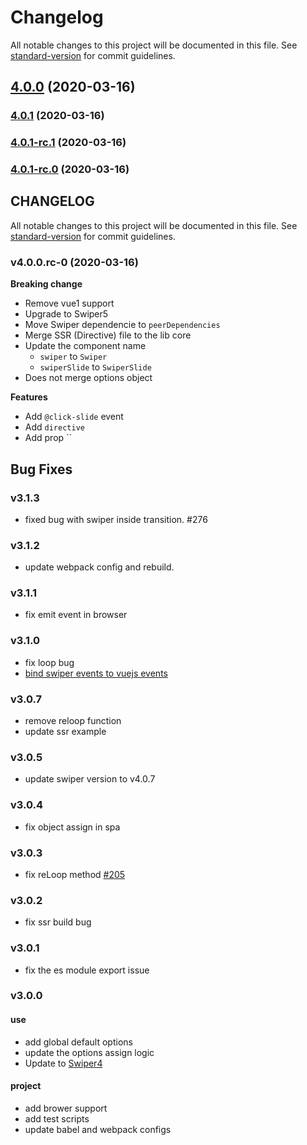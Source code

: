 # Changelog

All notable changes to this project will be documented in this file. See [standard-version](https://github.com/conventional-changelog/standard-version) for commit guidelines.

## [4.0.0](https://github.com/surmon-china/vue-awesome-swiper/compare/v4.0.1...v4.0.0) (2020-03-16)

### [4.0.1](https://github.com/surmon-china/vue-awesome-swiper/compare/v4.0.1-rc.1...v4.0.1) (2020-03-16)

### [4.0.1-rc.1](https://github.com/surmon-china/vue-awesome-swiper/compare/v4.0.1-rc.0...v4.0.1-rc.1) (2020-03-16)

### [4.0.1-rc.0](https://github.com/surmon-china/vue-awesome-swiper/compare/v3.1.3...v4.0.1-rc.0) (2020-03-16)


## CHANGELOG

All notable changes to this project will be documented in this file. See [standard-version](https://github.com/conventional-changelog/standard-version) for commit guidelines.

### v4.0.0.rc-0 (2020-03-16)

**Breaking change**
- Remove vue1 support
- Upgrade to Swiper5
- Move Swiper dependencie to `peerDependencies`
- Merge SSR (Directive) file to the lib core
- Update the component name
  - `swiper` to `Swiper`
  - `swiperSlide` to `SwiperSlide`
- Does not merge options object

**Features**
- Add `@click-slide` event
- Add `directive`
- Add prop ``

**Bug Fixes**
- 

### v3.1.3
- fixed bug with swiper inside transition. #276

### v3.1.2
- update webpack config and rebuild.

### v3.1.1
- fix emit event in browser

### v3.1.0
- fix loop bug
- [bind swiper events to vuejs events](https://github.com/surmon-china/vue-awesome-swiper/pull/238)

### v3.0.7
- remove reloop function
- update ssr example

### v3.0.5
- update swiper version to v4.0.7

### v3.0.4
- fix object assign in spa

### v3.0.3
- fix reLoop method [#205](https://github.com/surmon-china/vue-awesome-swiper/issues/205)

### v3.0.2
- fix ssr build bug

### v3.0.1
- fix the es module export issue

### v3.0.0

#### use
- add global default options
- update the options assign logic
- Update to [Swiper4](http://www.swiper.com.cn)

#### project
- add brower support
- add test scripts
- update babel and webpack configs
